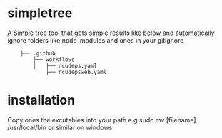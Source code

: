 # simpletree
A Simple tree tool that gets simple results like below and automatically ignore folders like node_modules and ones in your gitignore 
```
    ├── .github
        ├── workflows
        │   ├── ncudeps.yaml
            ├── ncudepsweb.yaml
 ```
# installation 
Copy ones the excutables into your path e.g sudo mv [filename] /usr/local/bin or similar on windows